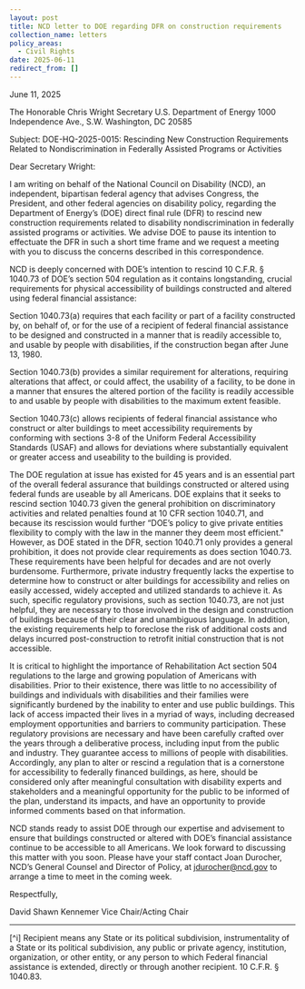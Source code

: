 ```yaml
---
layout: post
title: NCD letter to DOE regarding DFR on construction requirements
collection_name: letters
policy_areas:
  - Civil Rights
date: 2025-06-11
redirect_from: []
---
```

June 11, 2025

The Honorable Chris Wright
Secretary
U.S. Department of Energy
1000 Independence Ave., S.W.
Washington, DC 20585

Subject: DOE-HQ-2025-0015: Rescinding New Construction Requirements Related to Nondiscrimination in Federally Assisted Programs or Activities  

Dear Secretary Wright:

I am writing on behalf of the National Council on Disability (NCD), an independent, bipartisan federal agency that advises Congress, the President, and other federal agencies on disability policy, regarding the Department of Energy’s (DOE) direct final rule (DFR) to rescind new construction requirements related to disability nondiscrimination in federally assisted programs or activities. We advise DOE to pause its intention to effectuate the DFR in such a short time frame and we request a meeting with you to discuss the concerns described in this correspondence. 

NCD is deeply concerned with DOE’s intention to rescind 10 C.F.R. § 1040.73 of DOE’s section 504 regulation as it contains longstanding, crucial requirements for physical accessibility of buildings constructed and altered using federal financial assistance:

Section 1040.73(a) requires that each facility or part of a facility constructed by, on behalf of, or for the use of a recipient of federal financial assistance  to be designed and constructed in a manner that is readily accessible to, and usable by people with disabilities, if the construction began after June 13, 1980. 

Section 1040.73(b) provides a similar requirement for alterations, requiring alterations that affect, or could affect, the usability of a facility, to be done in a manner that ensures the altered portion of the facility is readily accessible to and usable by people with disabilities to the maximum extent feasible. 

Section 1040.73(c) allows recipients of federal financial assistance who construct or alter buildings to meet accessibility requirements by conforming with sections 3-8 of the Uniform Federal Accessibility Standards (USAF) and allows for deviations where substantially equivalent or greater access and useability to the building is provided. 

The DOE regulation at issue has existed for 45 years and is an essential part of the overall federal assurance that buildings constructed or altered using federal funds are useable by all Americans. DOE explains that it seeks to rescind section 1040.73 given the general prohibition on discriminatory activities and related penalties found at 10 CFR section 1040.71, and because its rescission would further “DOE’s policy to give private entities flexibility to comply with the law in the manner they deem most efficient." However, as DOE stated in the DFR, section 1040.71 only provides a general prohibition, it does not provide clear requirements as does section 1040.73. These requirements have been helpful for decades and are not overly burdensome. Furthermore, private industry frequently lacks the expertise to determine how to construct or alter buildings for accessibility and relies on easily accessed, widely accepted and utilized standards to achieve it. As such, specific regulatory provisions, such as section 1040.73, are not just helpful, they are necessary to those involved in the design and construction of buildings because of their clear and unambiguous language. In addition, the existing requirements help to foreclose the risk of additional costs and delays incurred post-construction to retrofit initial construction that is not accessible.

It is critical to highlight the importance of Rehabilitation Act section 504 regulations to the large and growing population of Americans with disabilities. Prior to their existence, there was little to no accessibility of buildings and individuals with disabilities and their families were significantly burdened by the inability to enter and use public buildings. This lack of access impacted their lives in a myriad of ways, including decreased employment opportunities and barriers to community participation. These regulatory provisions are necessary and have been carefully crafted over the years through a deliberative process, including input from the public and industry. They guarantee access to millions of people with disabilities. Accordingly, any plan to alter or rescind a regulation that is a cornerstone for accessibility to federally financed buildings, as here, should be considered only after meaningful consultation with disability experts and stakeholders and a meaningful opportunity for the public to be informed of the plan, understand its impacts, and have an opportunity to provide informed comments based on that information. 

NCD stands ready to assist DOE through our expertise and advisement to ensure that buildings constructed or altered with DOE’s financial assistance continue to be accessible to all Americans. We look forward to discussing this matter with you soon. Please have your staff contact Joan Durocher, NCD’s General Counsel and Director of Policy, at jdurocher@ncd.gov to arrange a time to meet in the coming week. 

Respectfully,

David Shawn Kennemer
Vice Chair/Acting Chair

- - -

[^i]   Recipient means any State or its political subdivision, instrumentality of a State or its political subdivision, any public or private agency, institution, organization, or other entity, or any person to which Federal financial assistance is extended, directly or through another recipient. 10 C.F.R. § 1040.83.
